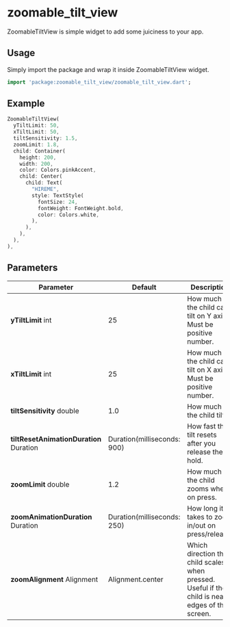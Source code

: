 # zoomable_tilt_view
ZoomableTiltView is simple widget to add some juiciness to your app. 

## Usage

Simply import the package and wrap it inside ZoomableTiltView widget.

```dart
import 'package:zoomable_tilt_view/zoomable_tilt_view.dart';
```

## Example

```dart
ZoomableTiltView(
  yTiltLimit: 50,
  xTiltLimit: 50,
  tiltSensitivity: 1.5,
  zoomLimit: 1.8,
  child: Container(
    height: 200,
    width: 200,
    color: Colors.pinkAccent,
    child: Center(
      child: Text(
        "HIREME",
        style: TextStyle(
          fontSize: 24,
          fontWeight: FontWeight.bold,
          color: Colors.white,
        ),
      ),
    ),
  ),
),
```

## Parameters

| Parameter                           | Default                       | Description                                                                                       |
|-------------------------------------|-------------------------------|---------------------------------------------------------------------------------------------------|
| **yTiltLimit** int                      | 25                            | How much the child can tilt on Y axis\. Must be positive number\.                                 |
| **xTiltLimit** int                      | 25                            | How much the child can tilt on X axis\. Must be positive number\.                                 |
| **tiltSensitivity** double              | 1\.0                          | How much the child tilts\.                                                                        |
| **tiltResetAnimationDuration** Duration | Duration\(milliseconds: 900\) | How fast the tilt resets after you release the hold\.                                             |
| **zoomLimit** double                    | 1\.2                          | How much the child zooms when on press\.                                                          |
| **zoomAnimationDuration** Duration      | Duration\(milliseconds: 250\) | How long it takes to zoom in/out on press/release\.                                               |
| **zoomAlignment** Alignment             | Alignment\.center             | Which direction the child scales when pressed\. Useful if the child is near edges of the screen\. |

